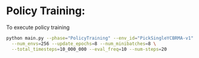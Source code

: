 # Policy Training:

To execute policy training

```bash
python main.py --phase="PolicyTraining" --env_id="PickSingleYCBRMA-v1" \
  --num_envs=256 --update_epochs=8 --num_minibatches=8 \
  --total_timesteps=10_000_000 --eval_freq=10 --num-steps=20
```